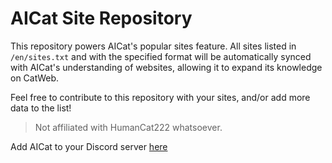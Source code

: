 # AICat Site Repository
This repository powers AICat's popular sites feature. All sites listed in `/en/sites.txt` and with the specified format will be automatically synced with AICat's understanding of websites, allowing it to expand its knowledge on CatWeb.

Feel free to contribute to this repository with your sites, and/or add more data to the list!

>Not affiliated with HumanCat222 whatsoever.

Add AICat to your Discord server [here](https://discord.com/oauth2/authorize?client_id=1365679200752898160)
